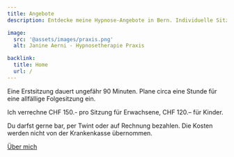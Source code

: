 ```yaml
---
title: Angebote
description: Entdecke meine Hypnose-Angebote in Bern. Individuelle Sitzungen gegen Stress, Ängste und mehr. Erstsitzungen 90 Min., Folgesitzungen 60 Min.

image:
  src: '@assets/images/praxis.png'
  alt: Janine Aerni - Hypnosetherapie Praxis

backlink:
  title: Home
  url: /
---
```


Eine Erstsitzung dauert ungefähr 90 Minuten. Plane circa eine Stunde für eine allfällige Folgesitzung ein.

Ich verrechne CHF 150.- pro Sitzung für Erwachsene, CHF 120.– für Kinder.

Du darfst gerne bar, per Twint oder auf Rechnung bezahlen.
Die Kosten werden nicht von der Krankenkasse übernommen.

<a
href="/janine-aerni"
class="inline-flex items-center justify-center px-6 py-3 text-base leading-tight font-bold text-red-600 bg-transparent border border-red-600 rounded-full transition hover:bg-red-500 hover:text-red-50 no-underline "
onclick="document.app.emitEvent('mouseDown', 'trigger-to-4');"> Über mich</a>
